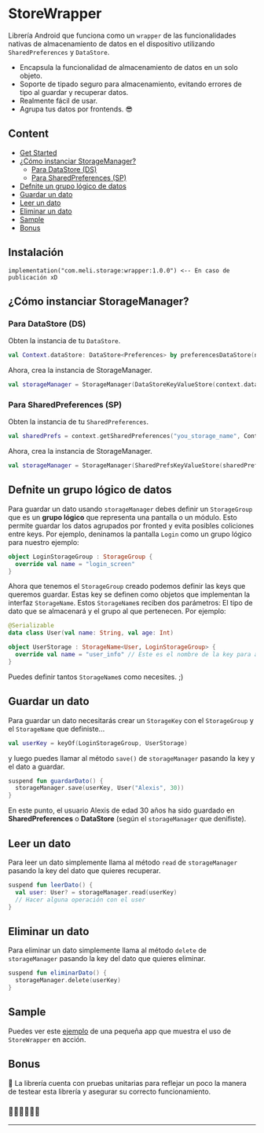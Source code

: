 # StoreWrapper

Librería Android que funciona como un `wrapper` de las funcionalidades nativas de almacenamiento de datos en el dispositivo utilizando `SharedPreferences` y `DataStore`.

- Encapsula la funcionalidad de almacenamiento de datos en un solo objeto.
- Soporte de tipado seguro para almacenamiento, evitando errores de tipo al guardar y recuperar datos.
- Realmente fácil de usar. 
- Agrupa tus datos por frontends. 😎

## Content

- [Get Started](#instalación)
- [¿Cómo instanciar StorageManager?](#cómo-instanciar-storagemanager)
    - [Para DataStore (DS)](#para-datastore-ds)
    - [Para SharedPreferences (SP)](#para-sharedpreferences-sp)
- [Defnite un grupo lógico de datos](#defnite-un-grupo-lógico-de-datos)
- [Guardar un dato](#guardar-un-dato)
- [Leer un dato](#leer-un-dato)
- [Eliminar un dato](#eliminar-un-dato)
- [Sample](#sample)
- [Bonus](#bonus)

## Instalación

```
implementation("com.meli.storage:wrapper:1.0.0") <-- En caso de publicación xD
```

## ¿Cómo instanciar StorageManager?

### Para DataStore (DS)

Obten la instancia de tu `DataStore`.

```kotlin
val Context.dataStore: DataStore<Preferences> by preferencesDataStore(name = "you_storage_name")
```

Ahora, crea la instancia de StorageManager.

```kotlin
val storageManager = StorageManager(DataStoreKeyValueStore(context.dataStore, json))
```

### Para SharedPreferences (SP)

Obten la instancia de tu `SharedPreferences`.

```kotlin
val sharedPrefs = context.getSharedPreferences("you_storage_name", Context.MODE_PRIVATE)
```

Ahora, crea la instancia de StorageManager.

```kotlin
val storageManager = StorageManager(SharedPrefsKeyValueStore(sharedPrefs, json))
```

## Defnite un grupo lógico de datos

Para guardar un dato usando `storageManager` debes definir un `StorageGroup` que es un **grupo lógico** que representa una pantalla o un módulo. Esto permite guardar los datos agrupados por fronted y evita posibles coliciones entre keys. Por ejemplo, deninamos la pantalla `Login` como un grupo lógico para nuestro ejemplo:

```kotlin
object LoginStorageGroup : StorageGroup {
  override val name = "login_screen"
}
```

Ahora que tenemos el `StorageGroup` creado podemos definir las keys que queremos guardar. Estas key se definen como objetos que implementan la interfaz `StorageName`.
Estos `StorageName`s reciben dos parámetros: El tipo de dato que se almacenará y el grupo al que pertenecen. Por ejemplo:

```kotlin
@Serializable
data class User(val name: String, val age: Int)

object UserStorage : StorageName<User, LoginStorageGroup> {
  override val name = "user_info" // Este es el nombre de la key para almacenar el dato
}
```
Puedes definir tantos `StorageName`s como necesites. ;)

## Guardar un dato

Para guardar un dato necesitarás crear un `StorageKey` con el `StorageGroup` y el `StorageName` que definiste...

```kotlin
val userKey = keyOf(LoginStorageGroup, UserStorage)
```
y luego puedes llamar al método `save()` de `storageManager` pasando la key y el dato a guardar.

```kotlin
suspend fun guardarDato() {
  storageManager.save(userKey, User("Alexis", 30))
}
```
En este punto, el usuario Alexis de edad 30 años ha sido guardado en **SharedPreferences** o **DataStore** (según el `storageManager` que denifiste).

## Leer un dato

Para leer un dato simplemente llama al método `read` de `storageManager` pasando la key del dato que quieres recuperar.

```kotlin
suspend fun leerDato() {   
  val user: User? = storageManager.read(userKey)
  // Hacer alguna operación con el user
}
```

## Eliminar un dato

Para eliminar un dato simplemente llama al método `delete` de `storageManager` pasando la key del dato que quieres eliminar.

```kotlin
suspend fun eliminarDato() {
  storageManager.delete(userKey)
}
```

## Sample
Puedes ver este [ejemplo](./sample) de una pequeña app que muestra el uso de `StoreWrapper` en acción.

## Bonus
🧪 La librería cuenta con pruebas unitarias para reflejar un poco la manera de testear esta librería y asegurar su correcto funcionamiento.

### 🎉🎉🎉🎉🎉🎉
****
